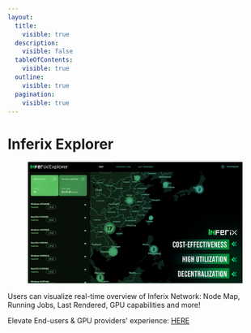 ```yaml
---
layout:
  title:
    visible: true
  description:
    visible: false
  tableOfContents:
    visible: true
  outline:
    visible: true
  pagination:
    visible: true
---
```


# Inferix Explorer

<figure><img src=".gitbook/assets/GBvCqwxbAAAqrwR.jpeg" alt=""><figcaption></figcaption></figure>

Users can visualize real-time overview of Inferix Network: Node Map, Running Jobs, Last Rendered, GPU capabilities and more!

Elevate End-users & GPU providers' experience: [HERE](http://dash.inferix.io) &#x20;
